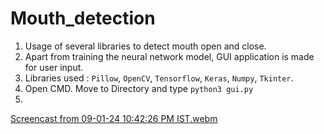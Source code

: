 # Mouth_detection

1. Usage of several libraries to detect mouth open and close.
2. Apart from training the neural network model, GUI application is made for user input.
3. Libraries used : `Pillow`, `OpenCV`, `Tensorflow`, `Keras`, `Numpy`, `Tkinter`.
4. Open CMD. Move to Directory and type `python3 gui.py`
5. 
[Screencast from 09-01-24 10:42:26 PM IST.webm](https://github.com/kunal260100/Mouth_detection/assets/113965493/945ebaf9-485d-4e4d-a6ab-3dccbd304ff3)
